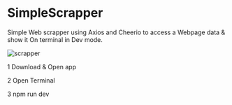 # SimpleScrapper
Simple Web scrapper using Axios and Cheerio to access a Webpage data &amp; show it On terminal in Dev mode.

![scrapper](https://github.com/ashkanjaycob/SimpleScrapper/assets/111354885/a3a014ba-011b-48d3-8ef2-f69d3f23d044)

1 Download & Open app

2 Open Terminal 

3 npm run dev
